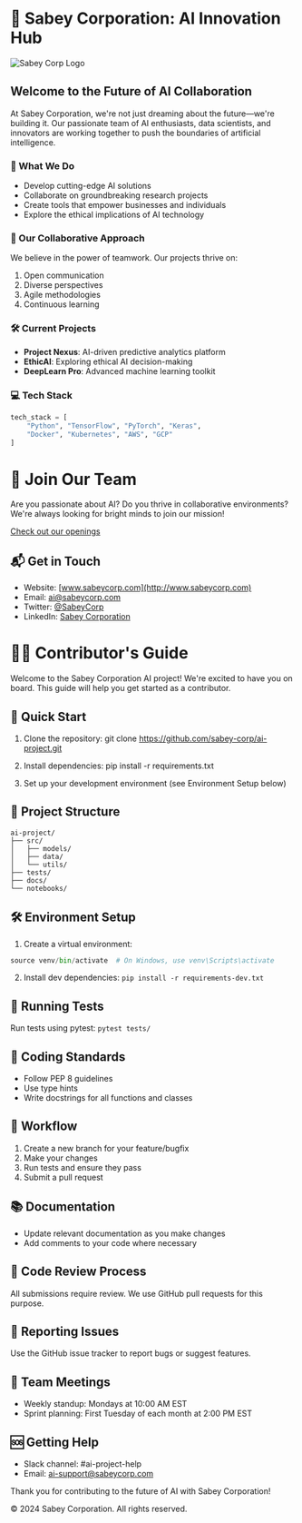# 🚀 Sabey Corporation: AI Innovation Hub

![Sabey Corp Logo](https://example.com/sabey-logo.png)

## Welcome to the Future of AI Collaboration

At Sabey Corporation, we're not just dreaming about the future—we're building it. Our passionate team of AI enthusiasts, data scientists, and innovators are working together to push the boundaries of artificial intelligence.

### 🔬 What We Do

- Develop cutting-edge AI solutions
- Collaborate on groundbreaking research projects
- Create tools that empower businesses and individuals
- Explore the ethical implications of AI technology

### 🤝 Our Collaborative Approach

We believe in the power of teamwork. Our projects thrive on:

1. Open communication
2. Diverse perspectives
3. Agile methodologies
4. Continuous learning

### 🛠️ Current Projects

- **Project Nexus**: AI-driven predictive analytics platform
- **EthicAI**: Exploring ethical AI decision-making
- **DeepLearn Pro**: Advanced machine learning toolkit

### 💻 Tech Stack

```python
tech_stack = [
    "Python", "TensorFlow", "PyTorch", "Keras",
    "Docker", "Kubernetes", "AWS", "GCP"
]
```

# 🌟 Join Our Team

Are you passionate about AI? Do you thrive in collaborative environments? We're always looking for bright minds to join our mission!

[Check out our openings](#)

## 📬 Get in Touch

- Website: [www.sabeycorp.com](http://www.sabeycorp.com)
- Email: ai@sabeycorp.com
- Twitter: [@SabeyCorp](https://twitter.com/SabeyCorp)
- LinkedIn: [Sabey Corporation](https://www.linkedin.com/company/sabey-corporation)

# 🧑‍💻 Contributor's Guide

Welcome to the Sabey Corporation AI project! We're excited to have you on board. This guide will help you get started as a contributor.

## 🚀 Quick Start

1. Clone the repository:
git clone https://github.com/sabey-corp/ai-project.git

2. Install dependencies:
pip install -r requirements.txt

3. Set up your development environment (see Environment Setup below)

## 🌳 Project Structure
```
ai-project/
├── src/
│   ├── models/
│   ├── data/
│   └── utils/
├── tests/
├── docs/
└── notebooks/
```
## 🛠️ Environment Setup

1. Create a virtual environment:
```python -m venv venv
source venv/bin/activate  # On Windows, use venv\Scripts\activate
```

2. Install dev dependencies:
```pip install -r requirements-dev.txt```

## 🧪 Running Tests

Run tests using pytest:
```pytest tests/```

## 📝 Coding Standards

- Follow PEP 8 guidelines
- Use type hints
- Write docstrings for all functions and classes

## 🔄 Workflow

1. Create a new branch for your feature/bugfix
2. Make your changes
3. Run tests and ensure they pass
4. Submit a pull request

## 📚 Documentation

- Update relevant documentation as you make changes
- Add comments to your code where necessary

## 🤝 Code Review Process

All submissions require review. We use GitHub pull requests for this purpose.

## 🐛 Reporting Issues

Use the GitHub issue tracker to report bugs or suggest features.

## 📅 Team Meetings

- Weekly standup: Mondays at 10:00 AM EST
- Sprint planning: First Tuesday of each month at 2:00 PM EST

## 🆘 Getting Help

- Slack channel: #ai-project-help
- Email: ai-support@sabeycorp.com

Thank you for contributing to the future of AI with Sabey Corporation!

© 2024 Sabey Corporation. All rights reserved.
